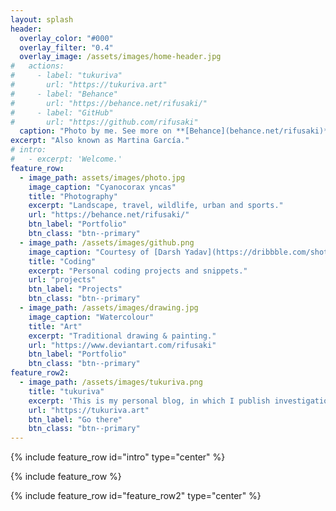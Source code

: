 ```yaml
---
layout: splash
header:
  overlay_color: "#000"
  overlay_filter: "0.4"
  overlay_image: /assets/images/home-header.jpg
#   actions:
#     - label: "tukuriva"
#       url: "https://tukuriva.art"
#     - label: "Behance"
#       url: "https://behance.net/rifusaki/"
#     - label: "GitHub"
#       url: "https://github.com/rifusaki"
  caption: "Photo by me. See more on **[Behance](behance.net/rifusaki)**"
excerpt: "Also known as Martina García."
# intro: 
#   - excerpt: 'Welcome.'
feature_row:
  - image_path: assets/images/photo.jpg
    image_caption: "Cyanocorax yncas"
    title: "Photography"
    excerpt: "Landscape, travel, wildlife, urban and sports."
    url: "https://behance.net/rifusaki/"
    btn_label: "Portfolio"
    btn_class: "btn--primary"
  - image_path: /assets/images/github.png
    image_caption: "Courtesy of [Darsh Yadav](https://dribbble.com/shots/13932589-GitHub-Logo-Rainbow-Color-Variation)"
    title: "Coding"
    excerpt: "Personal coding projects and snippets."
    url: "projects"
    btn_label: "Projects"
    btn_class: "btn--primary"
  - image_path: /assets/images/drawing.jpg
    image_caption: "Watercolour"
    title: "Art"
    excerpt: "Traditional drawing & painting."
    url: "https://www.deviantart.com/rifusaki"
    btn_label: "Portfolio"
    btn_class: "btn--primary"
feature_row2:
  - image_path: /assets/images/tukuriva.png
    title: "tukuriva"
    excerpt: 'This is my personal blog, in which I publish investigations, photos, drawings and such.'
    url: "https://tukuriva.art"
    btn_label: "Go there"
    btn_class: "btn--primary"
---
```


{% include feature_row id="intro" type="center" %}

{% include feature_row %}

{% include feature_row id="feature_row2" type="center" %}